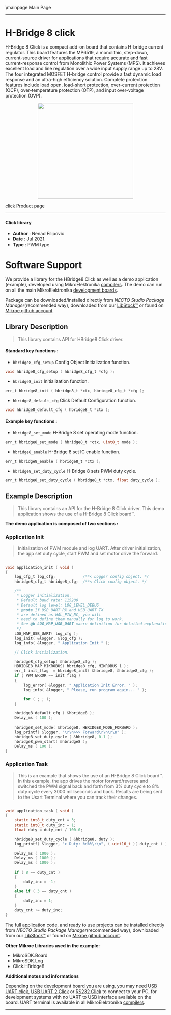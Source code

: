 \mainpage Main Page

---
# H-Bridge 8 click

H-Bridge 8 Click is a compact add-on board that contains H-bridge current regulator. This board features the MP6519, a monolithic, step-down, current-source driver for applications that require accurate and fast current-response control from Monolithic Power Systems (MPS). It achieves excellent load and line regulation over a wide input supply range up to 28V. The four integrated MOSFET H-bridge control provide a fast dynamic load response and an ultra-high efficiency solution. Complete protection features include load open, load-short protection, over-current protection (OCP), over-temperature protection (OTP), and input over-voltage protection (OVP).

<p align="center">
  <img src="https://download.mikroe.com/images/click_for_ide/hbridge8_click.png" height=300px>
</p>

[click Product page](https://www.mikroe.com/h-bridge-8-click)

---


#### Click library

- **Author**        : Nenad Filipovic
- **Date**          : Jul 2021.
- **Type**          : PWM type


# Software Support

We provide a library for the HBridge8 Click
as well as a demo application (example), developed using MikroElektronika
[compilers](https://www.mikroe.com/necto-studio).
The demo can run on all the main MikroElektronika [development boards](https://www.mikroe.com/development-boards).

Package can be downloaded/installed directly from *NECTO Studio Package Manager*(recommended way), downloaded from our [LibStock&trade;](https://libstock.mikroe.com) or found on [Mikroe github account](https://github.com/MikroElektronika/mikrosdk_click_v2/tree/master/clicks).

## Library Description

> This library contains API for HBridge8 Click driver.

#### Standard key functions :

- `hbridge8_cfg_setup` Config Object Initialization function.
```c
void hbridge8_cfg_setup ( hbridge8_cfg_t *cfg );
```

- `hbridge8_init` Initialization function.
```c
err_t hbridge8_init ( hbridge8_t *ctx, hbridge8_cfg_t *cfg );
```

- `hbridge8_default_cfg` Click Default Configuration function.
```c
void hbridge8_default_cfg ( hbridge8_t *ctx );
```

#### Example key functions :

- `hbridge8_set_mode` H-Bridge 8 set operating mode function.
```c
err_t hbridge8_set_mode ( hbridge8_t *ctx, uint8_t mode );
```

- `hbridge8_enable` H-Bridge 8 set IC enable function.
```c
err_t hbridge8_enable ( hbridge8_t *ctx );
```

- `hbridge8_set_duty_cycle` H-Bridge 8 sets PWM duty cycle.
```c
err_t hbridge8_set_duty_cycle ( hbridge8_t *ctx, float duty_cycle );
```

## Example Description

> This library contains an API for the H-Bridge 8 Click driver.
> This demo application shows the use of a H-Bridge 8 Click board™.

**The demo application is composed of two sections :**

### Application Init

> Initialization of PWM module and log UART.
> After driver initialization, the app set duty cycle, start PWM and
> set motor drive the forward.

```c

void application_init ( void ) 
{
    log_cfg_t log_cfg;            /**< Logger config object. */
    hbridge8_cfg_t hbridge8_cfg;  /**< Click config object. */

    /** 
     * Logger initialization.
     * Default baud rate: 115200
     * Default log level: LOG_LEVEL_DEBUG
     * @note If USB_UART_RX and USB_UART_TX 
     * are defined as HAL_PIN_NC, you will 
     * need to define them manually for log to work. 
     * See @b LOG_MAP_USB_UART macro definition for detailed explanation.
     */
    LOG_MAP_USB_UART( log_cfg );
    log_init( &logger, &log_cfg );
    log_info( &logger, " Application Init " );

    // Click initialization.

    hbridge8_cfg_setup( &hbridge8_cfg );
    HBRIDGE8_MAP_MIKROBUS( hbridge8_cfg, MIKROBUS_1 );
    err_t init_flag  = hbridge8_init( &hbridge8, &hbridge8_cfg );
    if ( PWM_ERROR == init_flag )
    {
        log_error( &logger, " Application Init Error. " );
        log_info( &logger, " Please, run program again... " );

        for ( ; ; );
    }

    hbridge8_default_cfg ( &hbridge8 );
    Delay_ms ( 100 );
   
    hbridge8_set_mode( &hbridge8, HBRIDGE8_MODE_FORWARD );
    log_printf( &logger, "\r\n>>> Forward\r\n\r\n" );
    hbridge8_set_duty_cycle ( &hbridge8, 0.1 );
    hbridge8_pwm_start( &hbridge8 );
    Delay_ms ( 100 );
}

```

### Application Task

> This is an example that shows the use of an H-Bridge 8 Click board™.
> In this example, the app drives the motor forward/reverse and switched the PWM signal back and forth 
> from 3% duty cycle to 8% duty cycle every 3000 milliseconds and back.
> Results are being sent to the Usart Terminal where you can track their changes.

```c

void application_task ( void ) 
{
    static int8_t duty_cnt = 3;
    static int8_t duty_inc = 1;
    float duty = duty_cnt / 100.0;
    
    hbridge8_set_duty_cycle ( &hbridge8, duty );
    log_printf( &logger, "> Duty: %d%%\r\n", ( uint16_t )( duty_cnt ) );

    Delay_ms ( 1000 );
    Delay_ms ( 1000 );
    Delay_ms ( 1000 );
    
    if ( 8 == duty_cnt ) 
    {
        duty_inc = -1;
    }
    else if ( 3 == duty_cnt ) 
    {
        duty_inc = 1;
    }
    duty_cnt += duty_inc;
}

```

The full application code, and ready to use projects can be installed directly from *NECTO Studio Package Manager*(recommended way), downloaded from our [LibStock&trade;](https://libstock.mikroe.com) or found on [Mikroe github account](https://github.com/MikroElektronika/mikrosdk_click_v2/tree/master/clicks).

**Other Mikroe Libraries used in the example:**

- MikroSDK.Board
- MikroSDK.Log
- Click.HBridge8

**Additional notes and informations**

Depending on the development board you are using, you may need
[USB UART click](https://www.mikroe.com/usb-uart-click),
[USB UART 2 Click](https://www.mikroe.com/usb-uart-2-click) or
[RS232 Click](https://www.mikroe.com/rs232-click) to connect to your PC, for
development systems with no UART to USB interface available on the board. UART
terminal is available in all MikroElektronika
[compilers](https://shop.mikroe.com/compilers).

---
